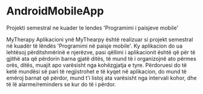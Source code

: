 # AndroidMobileApp
Projekti semestral ne kuader te lendes 'Programimi i paisjeve mobile'

MyTherapy
Aplikacioni ynë MyThearpy është realizuar si projekt semestral në kuadër të lëndës 'Programimi në paisje mobile'.
Ky aplikacion do ua lehtësoj përditshmërinë e njerëzve, pasi qëllimi i aplikacionit është që për të gjithë ata që përdorin barna gjatë ditës, të mund të i organizojnë ato përmes orës, ditës, muajit apo varësisht nga kohëzgjatja e tyre.
Përdoruesi do të ketë mundësi së pari të regjistrohet e të kyqet në aplikacion, do mund të emëroj barnat që përdor, mund t'i listoj ata varësisht nga intervali kohor, dhe të lë alarme/reminders se kur do të i përdor.
